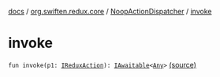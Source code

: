 [docs](../../index.md) / [org.swiften.redux.core](../index.md) / [NoopActionDispatcher](index.md) / [invoke](./invoke.md)

# invoke

`fun invoke(p1: `[`IReduxAction`](../-i-redux-action.md)`): `[`IAwaitable`](../-i-awaitable/index.md)`<`[`Any`](https://kotlinlang.org/api/latest/jvm/stdlib/kotlin/-any/index.html)`>` [(source)](https://github.com/protoman92/KotlinRedux/tree/master/common/common-core/src/main/kotlin/org/swiften/redux/core/Core.kt#L101)